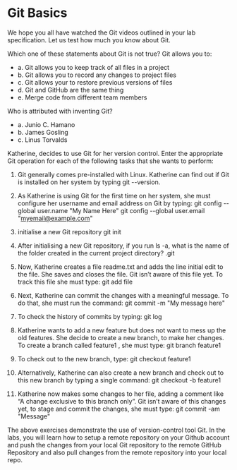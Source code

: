 # Git Basics

We hope you all have watched the Git videos outlined in your lab specification. Let us test how much you know about Git.

Which one of these statements about Git is not true? Git allows you to:
 - a. Git allows you to keep track of all files in a project
 - b. Git allows you to record any changes to project files
 - c. Git allows your to restore previous versions of files
 - d. Git and GitHub are the same thing
 - e. Merge code from different team members

Who is attributed with inventing Git?
 - a. Junio C. Hamano
 - b. James Gosling
- c. Linus Torvalds

Katherine, decides to use Git for her version control. Enter the appropriate Git operation for each of the following tasks that she wants to perform:

1. Git generally comes pre-installed with Linux. Katherine can find out if Git is installed on her system by typing git --version.

2. As Katherine is using Git for the first time on her system, she must configure her username and email address on Git by typing: git config --global user.name "My Name Here"
git config --global user.email "myemail@example.com"

3. initialise a new Git repository git init

4. After initialising a new Git repository, if you run ls -a, what is the name of the folder created in the current project directory? .git

5. Now, Katherine creates a file readme.txt and adds the line initial edit to the file. She saves and closes the file. Git isn’t aware of this file yet. To track this file she must type: git add file

6. Next, Katherine can commit the changes with a meaningful message. To do that, she must run the command: git commit -m "My message here"

7. To check the history of commits by typing: git log

8. Katherine wants to add a new feature but does not want to mess up the old features. She decide to create a new branch, to make her changes. To create a branch called feature1 , she must type: git branch feature1

9. To check out to the new branch, type: git checkout feature1

10. Alternatively, Katherine can also create a new branch and check out to this new branch by typing a single command: git checkout -b feature1

11. Katherine now makes some changes to her file, adding a comment like “A change exclusive to this branch only”. Git isn’t aware of this changes yet, to stage and commit the changes, she must type: git commit -am "Message"

The above exercises demonstrate the use of version-control tool Git. In the labs, you will learn how to setup a remote repository on your Github account and push the changes from your local Git repository to the remote GitHub Repository and also pull changes from the remote repository into your local repo.